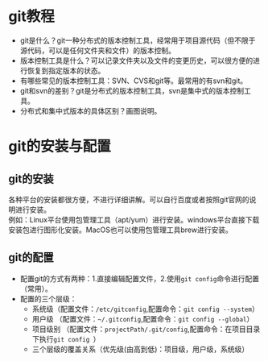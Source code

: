 # git教程
- git是什么？git一种分布式的版本控制工具，经常用于项目源代码（但不限于源代码，可以是任何文件夹和文件）的版本控制。
- 版本控制工具是什么？可以记录文件夹以及文件的变更历史，可以很方便的进行恢复到指定版本的状态。
- 有哪些常见的版本控制工具：SVN、CVS和git等。最常用的有svn和git。
- git和svn的差别？git是分布式的版本控制工具，svn是集中式的版本控制工具。
- 分布式和集中式版本的具体区别？画图说明。

# git的安装与配置
## git的安装
各种平台的安装都很方便，不进行详细讲解。可以自行百度或者按照git官网的说明进行安装。    
例如：Linux平台使用包管理工具（apt/yum）进行安装。windows平台直接下载安装包进行图形化安装。MacOS也可以使用包管理工具brew进行安装。

## git的配置
- 配置git的方式有两种：1.直接编辑配置文件，2.使用`git config`命令进行配置（常用）。
- 配置的三个层级：
    - 系统级（配置文件：`/etc/gitconfig`,配置命令：`git config --system`）
    - 用户级  （配置文件：`~/.gitconfig`,配置命令：`git config --global`）
    - 项目级别 （配置文件：`projectPath/.git/config`,配置命令：在项目目录下执行`git config `）
    - 三个层级的覆盖关系（优先级(由高到低)：项目级，用户级，系统级）
